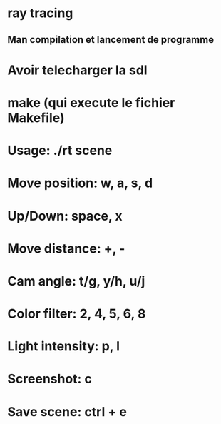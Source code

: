 # ray tracing

Man compilation et lancement de programme
-----------------------------------------------
# Avoir telecharger la sdl
# make (qui execute le fichier Makefile)
# Usage: ./rt scene 
# Move position: w, a, s, d
# Up/Down: space, x
# Move distance: +, -
# Cam angle: t/g, y/h, u/j
# Color filter: 2, 4, 5, 6, 8
# Light intensity: p, l
# Screenshot: c
# Save scene: ctrl + e
